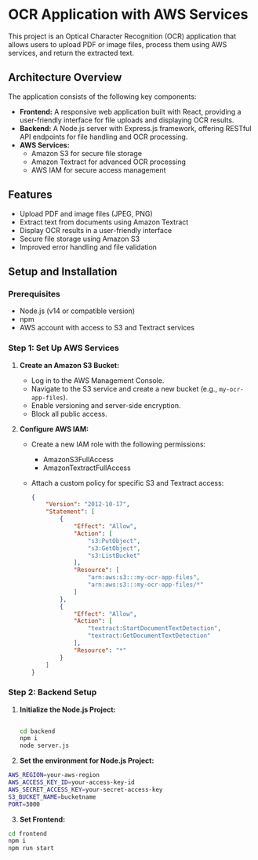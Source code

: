 # OCR Application with AWS Services

This project is an Optical Character Recognition (OCR) application that allows users to upload PDF or image files, process them using AWS services, and return the extracted text.

## Architecture Overview

The application consists of the following key components:

- **Frontend:** A responsive web application built with React, providing a user-friendly interface for file uploads and displaying OCR results.
- **Backend:** A Node.js server with Express.js framework, offering RESTful API endpoints for file handling and OCR processing.
- **AWS Services:**
  - Amazon S3 for secure file storage
  - Amazon Textract for advanced OCR processing
  - AWS IAM for secure access management

## Features

- Upload PDF and image files (JPEG, PNG)
- Extract text from documents using Amazon Textract
- Display OCR results in a user-friendly interface
- Secure file storage using Amazon S3
- Improved error handling and file validation

## Setup and Installation

### Prerequisites

- Node.js (v14 or compatible version)
- npm
- AWS account with access to S3 and Textract services

### Step 1: Set Up AWS Services

1. **Create an Amazon S3 Bucket:**

   - Log in to the AWS Management Console.
   - Navigate to the S3 service and create a new bucket (e.g., `my-ocr-app-files`).
   - Enable versioning and server-side encryption.
   - Block all public access.

2. **Configure AWS IAM:**

   - Create a new IAM role with the following permissions:
     - AmazonS3FullAccess
     - AmazonTextractFullAccess
   - Attach a custom policy for specific S3 and Textract access:

     ```json
     {
         "Version": "2012-10-17",
         "Statement": [
             {
                 "Effect": "Allow",
                 "Action": [
                     "s3:PutObject",
                     "s3:GetObject",
                     "s3:ListBucket"
                 ],
                 "Resource": [
                     "arn:aws:s3:::my-ocr-app-files",
                     "arn:aws:s3:::my-ocr-app-files/*"
                 ]
             },
             {
                 "Effect": "Allow",
                 "Action": [
                     "textract:StartDocumentTextDetection",
                     "textract:GetDocumentTextDetection"
                 ],
                 "Resource": "*"
             }
         ]
     }
     ```

### Step 2: Backend Setup

1. **Initialize the Node.js Project:**

   ```bash
 
   cd backend
   npm i
   node server.js
   ```
 2. **Set the environment for Node.js Project:**
 
   ```bash
   AWS_REGION=your-aws-region
   AWS_ACCESS_KEY_ID=your-access-key-id
   AWS_SECRET_ACCESS_KEY=your-secret-access-key
   S3_BUCKET_NAME=bucketname
   PORT=3000
   ```
 3. **Set Frontend:**
 
   ```bash
cd frontend
npm i
npm run start

   ```